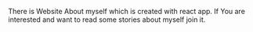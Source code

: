There is Website About myself which is created with react app. If You are interested and want to read some stories about myself join it.